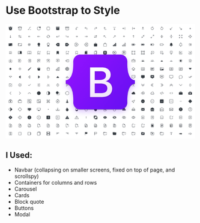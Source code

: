 # Use Bootstrap to Style

![Bootstrap Icon](/Assets/bootstrap-icon.png)

## I Used:

- Navbar (collapsing on smaller screens, fixed on top of page, and scrollspy)
- Containers for columns and rows
- Carousel
- Cards
- Block quote
- Buttons
- Modal
